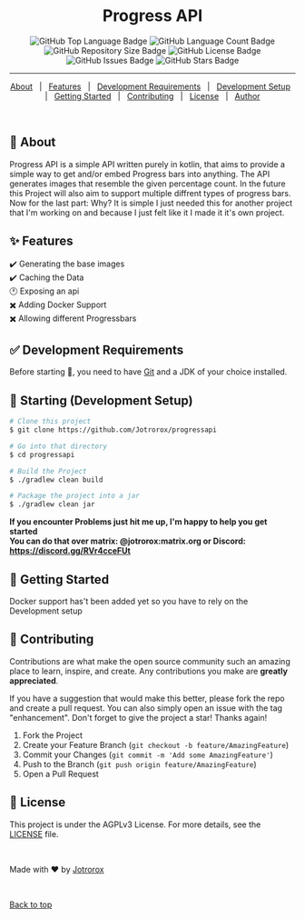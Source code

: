 <h1 align="center">Progress API</h1>

<p align="center">
  <img src="https://img.shields.io/github/languages/top/jotrorox/progressapi?style=flat-square" alt="GitHub Top Language Badge">
  <img src="https://img.shields.io/github/languages/count/jotrorox/progressapi?style=flat-square" alt="GitHub Language Count Badge">
  <img src="https://img.shields.io/github/repo-size/jotrorox/progressapi?style=flat-square" alt="GitHub Repository Size Badge">
  <img src="https://img.shields.io/github/license/jotrorox/progressapi?style=flat-square" alt="GitHub License Badge">
  <img src="https://img.shields.io/github/issues/jotrorox/progressapi?style=flat-square" alt="GitHub Issues Badge">
  <img src="https://img.shields.io/github/stars/jotrorox/progressapi?style=flat-square" alt="GitHub Stars Badge">
</p>

<hr>

<p align="center">
  <a href="#dart-about">About</a> &#xa0; | &#xa0; 
  <a href="#sparkles-features">Features</a> &#xa0; | &#xa0;
  <a href="#white_check_mark-development-requirements">Development Requirements</a> &#xa0; | &#xa0;
  <a href="#checkered_flag-starting-development-setup">Development Setup</a> &#xa0; | &#xa0;
  <a href="#dash-getting-started">Getting Started</a> &#xa0; | &#xa0;
  <a href="#raised_hands-contributing">Contributing</a> &#xa0; | &#xa0;
  <a href="#memo-license">License</a> &#xa0; | &#xa0;
  <a href="https://jotrorox.com" target="_blank">Author</a>
</p>

<br>

## :dart: About ##

Progress API is a simple API written purely in kotlin, that aims to provide a simple way to get and/or embed Progress bars into anything. 
The API generates images that resemble the given percentage count. In the future this Project will also aim to support multiple diffrent types of progress bars. 
Now for the last part: Why? It is simple I just needed this for another project that I'm working on and because I just felt like it I made it it's own project. 

## :sparkles: Features ##

:heavy_check_mark: Generating the base images\
:heavy_check_mark: Caching the Data\
:clock1: Exposing an api\
:heavy_multiplication_x: Adding Docker Support\
:heavy_multiplication_x: Allowing different Progressbars

## :white_check_mark: Development Requirements ##

Before starting :checkered_flag:, you need to have [Git](https://git-scm.com) and a JDK of your choice installed.

## :checkered_flag: Starting (Development Setup) ##

```bash
# Clone this project
$ git clone https://github.com/Jotrorox/progressapi

# Go into that directory
$ cd progressapi

# Build the Project
$ ./gradlew clean build

# Package the project into a jar
$ ./gradlew clean jar
```

**If you encounter Problems just hit me up, I'm happy to help you get started**\
**You can do that over matrix: @jotrorox:matrix.org or Discord: https://discord.gg/RVr4cceFUt**

## :dash: Getting Started ##

Docker support has't been added yet so you have to rely on the Development setup

## :raised_hands: Contributing ##

Contributions are what make the open source community such an amazing place to learn, inspire, and create. Any contributions you make are **greatly appreciated**.

If you have a suggestion that would make this better, please fork the repo and create a pull request. You can also simply open an issue with the tag "enhancement".
Don't forget to give the project a star! Thanks again!

1. Fork the Project
2. Create your Feature Branch (`git checkout -b feature/AmazingFeature`)
3. Commit your Changes (`git commit -m 'Add some AmazingFeature'`)
4. Push to the Branch (`git push origin feature/AmazingFeature`)
5. Open a Pull Request


## :memo: License ##

This project is under the AGPLv3 License. For more details, see the [LICENSE](LICENSE) file.

<br>

Made with :heart: by <a href="https://jotrorox.com" target="_blank">Jotrorox</a>

&#xa0;

<a href="#top">Back to top</a>
